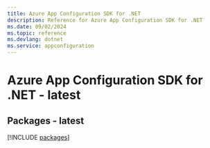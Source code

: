 ```yaml
---
title: Azure App Configuration SDK for .NET
description: Reference for Azure App Configuration SDK for .NET
ms.date: 09/02/2024
ms.topic: reference
ms.devlang: dotnet
ms.service: appconfiguration
---
```

# Azure App Configuration SDK for .NET - latest
## Packages - latest
[!INCLUDE [packages](app-configuration-index.md)]